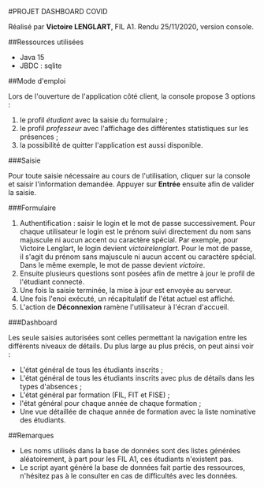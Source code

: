 #PROJET DASHBOARD COVID

Réalisé par **Victoire LENGLART**, FIL A1.
Rendu 25/11/2020, version console.

##Ressources utilisées

 * Java 15
 * JBDC : sqlite

##Mode d'emploi

Lors de l'ouverture de l'application côté client, la console propose 3 options :
1. le profil *étudiant* avec la saisie du formulaire ;
2. le profil *professeur* avec l'affichage des différentes statistiques sur les présences ;
3. la possibilité de quitter l'application est aussi disponible.

###Saisie

Pour toute saisie nécessaire au cours de l'utilisation, cliquer sur la console et saisir l'information demandée.
Appuyer sur **Entrée** ensuite afin de valider la saisie.

 ###Formulaire

 1. Authentification : saisir le login et le mot de passe successivement. Pour chaque utilisateur le login
 est le prénom suivi directement du nom sans majuscule ni aucun accent ou caractère spécial.
 Par exemple, pour Victoire Lenglart, le login devient *victoirelenglart*. Pour le mot de passe,
 il s'agit du prénom sans majuscule ni aucun accent ou caractère spécial. Dans le même exemple, le mot de passe
 devient *victoire*.
 2. Ensuite plusieurs questions sont posées afin de mettre à jour le profil de l'étudiant connecté.
 3. Une fois la saisie terminée, la mise à jour est envoyée au serveur.
 4. Une fois l'enoi exécuté, un récapitulatif de l'état actuel est affiché.
 5. L'action de **Déconnexion** ramène l'utilisateur à l'écran d'accueil.

###Dashboard

Les seule saisies autorisées sont celles permettant la navigation entre les différents niveaux
de détails.
Du plus large au plus précis, on peut ainsi voir :
* L'état général de tous les étudiants inscrits ;
* L'état général de tous les étudiants inscrits avec plus de détails dans les types d'absences ;
* L'état général par formation (FIL, FIT et FISE) ;
* l'état général pour chaque année de chaque formation ;
* Une vue détaillée de chaque année de formation avec la liste nominative des étudiants.

##Remarques

* Les noms utilisés dans la base de données sont des listes générées aléatoirement, à part
pour les FIL A1, ces étudiants n'existent pas.
* Le script ayant généré la base de données fait partie des ressources, n'hésitez pas à le consulter
en cas de difficultés avec les données.

